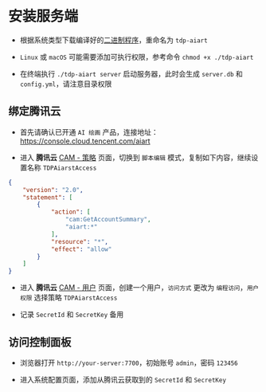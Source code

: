 # 安装服务端

- 根据系统类型下载编译好的[二进制程序](https://github.com/open-tdp/tdp-aiart/releases)，重命名为 `tdp-aiart`

- `Linux` 或 `macOS` 可能需要添加可执行权限，参考命令 `chmod +x ./tdp-aiart`

- 在终端执行 `./tdp-aiart server` 启动服务器，此时会生成 `server.db` 和 `config.yml`，请注意目录权限

## 绑定腾讯云

- 首先请确认已开通 `AI 绘画` 产品，连接地址：https://console.cloud.tencent.com/aiart

- 进入 **腾讯云** [CAM - 策略](https://console.cloud.tencent.com/cam/policy/createV3) 页面，切换到 `脚本编辑` 模式，复制如下内容，继续设置名称 `TDPAiarstAccess`

```json
{
    "version": "2.0",
    "statement": [
        {
            "action": [
                "cam:GetAccountSummary",
                "aiart:*"
            ],
            "resource": "*",
            "effect": "allow"
        }
    ]
}
```

- 进入 **腾讯云** [CAM - 用户](https://console.cloud.tencent.com/cam/user/create?systemType=FastCreateV2) 页面，创建一个用户，`访问方式` 更改为 `编程访问`，`用户权限` 选择策略 `TDPAiarstAccess`

- 记录 `SecretId` 和 `SecretKey` 备用

## 访问控制面板

- 浏览器打开 `http://your-server:7700`，初始账号 `admin`，密码 `123456`

- 进入系统配置页面，添加从腾讯云获取到的 `SecretId` 和 `SecretKey`
